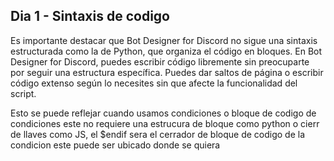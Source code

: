 ## Dia 1 - Sintaxis de codigo
  Es importante destacar que Bot Designer for Discord no sigue una sintaxis estructurada como la de Python, que organiza el código en bloques. En Bot Designer for Discord, puedes escribir código libremente sin preocuparte por seguir una estructura específica. Puedes dar saltos de página o escribir código extenso según lo necesites sin que afecte la funcionalidad del script.

Esto se puede reflejar cuando usamos condiciones o bloque de codigo de condiciones este no requiere una estrucura de bloque como python o cierr de llaves como JS, el $endif sera el cerrador de bloque de codigo de la condicion este puede ser ubicado donde se quiera

